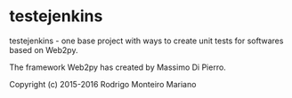 # testejenkins

testejenkins - one base project with ways to create unit tests for softwares based on Web2py.

The framework Web2py has created by Massimo Di Pierro.

Copyright (c) 2015-2016 Rodrigo Monteiro Mariano
